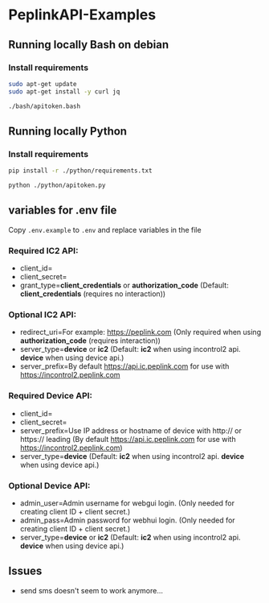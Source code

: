 # PeplinkAPI-Examples

## Running locally Bash on debian

### Install requirements
```bash
sudo apt-get update
sudo apt-get install -y curl jq
```

```bash
./bash/apitoken.bash
```

## Running locally Python

### Install requirements
```bash
pip install -r ./python/requirements.txt
```

```bash
python ./python/apitoken.py
```

## variables for .env file
Copy `.env.example` to `.env` and replace variables in the file

### Required IC2 API:
* client_id=
* client_secret=
* grant_type=**client_credentials** or **authorization_code** (Default: **client_credentials** (requires no interaction))

### Optional IC2 API:
* redirect_uri=For example: https://peplink.com (Only required when using **authorization_code** (requires interaction))
* server_type=**device** or **ic2** (Default: **ic2** when using incontrol2 api. **device** when using device api.)
* server_prefix=By default https://api.ic.peplink.com for use with https://incontrol2.peplink.com

### Required Device API:
* client_id=
* client_secret=
* server_prefix=Use IP address or hostname of device with http:// or https:// leading (By default https://api.ic.peplink.com for use with https://incontrol2.peplink.com)
* server_type=**device** (Default: **ic2** when using incontrol2 api. **device** when using device api.)

### Optional Device API:
* admin_user=Admin username for webgui login. (Only needed for creating client ID + client secret.)
* admin_pass=Admin password for webhui login. (Only needed for creating client ID + client secret.)
* server_type=**device** or **ic2** (Default: **ic2** when using incontrol2 api. **device** when using device api.)


## Issues
* send sms doesn't seem to work anymore...
<!--
## Running in Docker

```bash
docker build --tag dylanve151/PeplinkAPI .
docker run -d dylanve151/PeplinkAPI
```

-->
